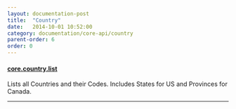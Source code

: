 ```yaml
---
layout: documentation-post
title:  "Country"
date:   2014-10-01 10:52:00
category: documentation/core-api/country
parent-order: 6
order: 0
---
```


#### [core.country.list]({{site.absoluteurl}}documentation/core-api/country/core.country.list)

Lists all Countries and their Codes. Includes States for US and Provinces for Canada.

***
